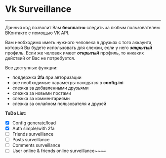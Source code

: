 # Vk Surveillance

---
 
Данный код позволит Вам **бесплатно** следить за любым пользователем ВКонтакте с помощью VK API.

Вам необходимо иметь нужного человека в друзьях с того аккаунта, который Вы будете использовать для слежки, если у него ***закрытый*** профиль. Если же человек имеет ***открытый*** профиль, то никаких действий от Вас не потребуется.

Все доступные функции:
+ поддержка **2fa** при авторизации
+ все необходимые параметры находятся в **config.ini**
+ слежка за добавленными друзьями
+ слежка за новыми постами
+ слежка за комментариями
+ слежка за онлайном пользователя и друзей

**ToDo List**:
- [x] Config generate/load
- [x] Auth simple/with 2fa
- [ ] Friends surveillance
- [ ] Posts surveillance
- [ ] Comments surveillance
- [ ] User online & friends online surveillance~~~~